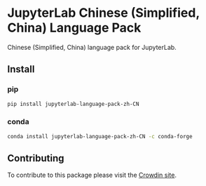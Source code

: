 # JupyterLab Chinese (Simplified, China) Language Pack

Chinese (Simplified, China) language pack for JupyterLab.

## Install

### pip

```bash
pip install jupyterlab-language-pack-zh-CN
```

### conda

```bash
conda install jupyterlab-language-pack-zh-CN -c conda-forge
```

## Contributing

To contribute to this package please visit the [Crowdin site](https://crowdin.com/project/jupyterlab).
